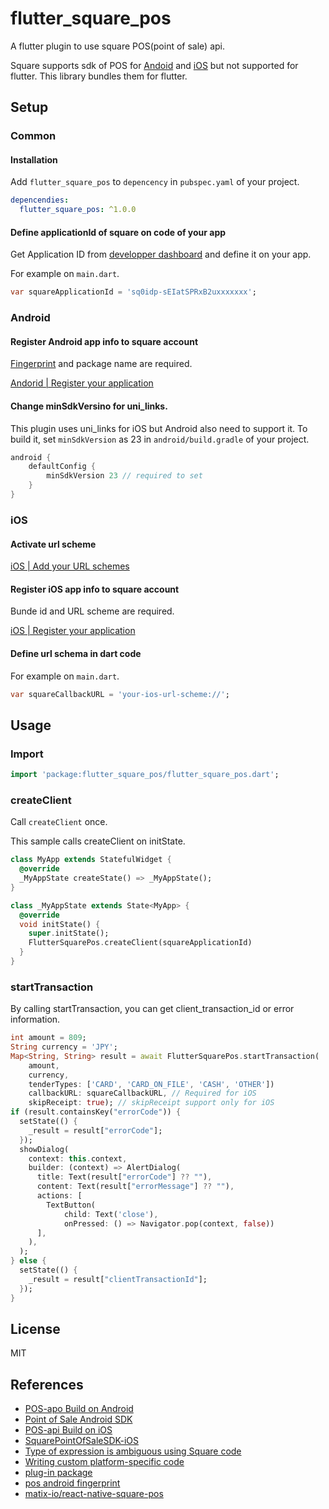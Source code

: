 # flutter_square_pos

A flutter plugin to use square POS(point of sale) api.

Square supports sdk of POS for [Andoid](https://github.com/square/point-of-sale-android-sdk) and [iOS](https://github.com/square/SquarePointOfSaleSDK-iOS) but not supported for flutter.
This library bundles them for flutter.

## Setup

### Common

#### Installation

Add `flutter_square_pos` to `depencency` in `pubspec.yaml` of your project.

```yaml
depencendies:
  flutter_square_pos: ^1.0.0
```

#### Define applicationId of square on code of your app

Get Application ID from [developper dashboard](https://developer.squareup.com/apps) and define it on your app.

For example on `main.dart`.

```dart
var squareApplicationId = 'sq0idp-sEIatSPRxB2uxxxxxxx';
```

### Android

#### Register Android app info to square account

[Fingerprint](https://developer.squareup.com/docs/pos-api/cookbook/find-your-android-fingerprint) and package name are required.

[Andorid | Register your application](https://developer.squareup.com/docs/pos-api/build-on-android#step-2-register-your-application)


#### Change minSdkVersino for uni_links.

This plugin uses uni_links for iOS but Android also need to support it.
To build it, set `minSdkVersion` as 23 in `android/build.gradle` of your project.

```gradle
android {
    defaultConfig {
        minSdkVersion 23 // required to set
    }
}
```

### iOS

#### Activate url scheme

[iOS | Add your URL schemes](https://developer.squareup.com/docs/pos-api/build-on-ios#step-4-add-your-url-schemes)

#### Register iOS app info to square account

Bunde id and URL scheme are required.

[iOS | Register your application](https://developer.squareup.com/docs/pos-api/build-on-ios#step-2-register-your-application)

#### Define url schema in dart code

For example on `main.dart`.

```dart
var squareCallbackURL = 'your-ios-url-scheme://';
```

## Usage

### Import
```dart
import 'package:flutter_square_pos/flutter_square_pos.dart';
```

### createClient

Call `createClient` once.

This sample calls createClient on initState.

```dart
class MyApp extends StatefulWidget {
  @override
  _MyAppState createState() => _MyAppState();
}

class _MyAppState extends State<MyApp> {
  @override
  void initState() {
    super.initState();
    FlutterSquarePos.createClient(squareApplicationId)
  }
}
```

### startTransaction

By calling startTransaction, you can get client_transaction_id or error information.

```dart
int amount = 809;
String currency = 'JPY';
Map<String, String> result = await FlutterSquarePos.startTransaction(
    amount,
    currency,
    tenderTypes: ['CARD', 'CARD_ON_FILE', 'CASH', 'OTHER'])
    callbackURL: squareCallbackURL, // Required for iOS
    skipReceipt: true); // skipReceipt support only for iOS
if (result.containsKey("errorCode")) {
  setState(() {
    _result = result["errorCode"];
  });
  showDialog(
    context: this.context,
    builder: (context) => AlertDialog(
      title: Text(result["errorCode"] ?? ""),
      content: Text(result["errorMessage"] ?? ""),
      actions: [
        TextButton(
            child: Text('close'),
            onPressed: () => Navigator.pop(context, false))
      ],
    ),
  );
} else {
  setState(() {
    _result = result["clientTransactionId"];
  });
}
```

## License

MIT

## References

- [POS-apo Build on Android](https://developer.squareup.com/docs/pos-api/build-on-android)
- [Point of Sale Android SDK](https://github.com/square/point-of-sale-android-sdk)
- [POS-api Build on iOS](https://developer.squareup.com/docs/pos-api/build-on-ios)
- [SquarePointOfSaleSDK-iOS](https://github.com/square/SquarePointOfSaleSDK-iOS)
- [Type of expression is ambiguous using Square code](https://stackoverflow.com/questions/46533607/type-of-expression-is-ambiguous-using-square-code)
- [Writing custom platform-specific code](https://flutter.dev/docs/development/platform-integration/platform-channels)
- [plug-in package](https://flutter.dev/developing-packages/)
- [pos android fingerprint](https://developer.squareup.com/docs/pos-api/cookbook/find-your-android-fingerprint)
- [matix-io/react-native-square-pos](https://github.com/matix-io/react-native-square-pos)
